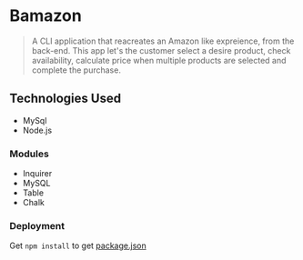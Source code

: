 # __Bamazon__

>A CLI application that reacreates an Amazon like expreience, from the back-end. This app let's the customer select a desire product, check availability, calculate price when multiple products are selected and complete the purchase.

## Technologies Used

* MySql 
* Node.js 

### Modules 

* Inquirer
* MySQL
* Table
* Chalk 

### Deployment

Get `npm install` to get [package.json](https://github.com/LamarC/bamazon/blob/master/package.json)